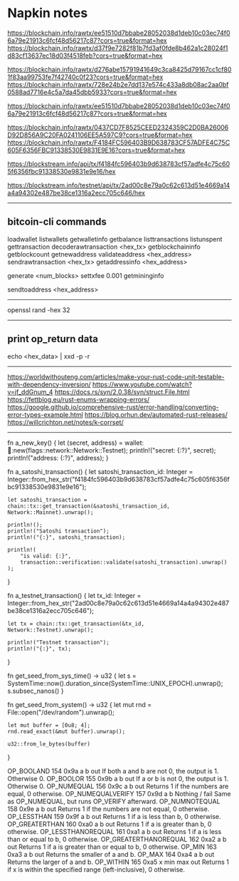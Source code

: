 # Napkin notes

https://blockchain.info/rawtx/ee51510d7bbabe28052038d1deb10c03ec74f06a79e21913c6fcf48d56217c87?cors=true&format=hex
https://blockchain.info/rawtx/d37f9e7282f81b7fd3af0fde8b462a1c28024f1d83cf13637ec18d03f4518feb?cors=true&format=hex

https://blockchain.info/rawtx/d276abe15791941649c3ca8425d79167cc1cf801f83aa99753fe7f42740c0f23?cors=true&format=hex
https://blockchain.info/rawtx/728e24b2e7dd137e574c433a8db08ac2aa0bf0588ad7716e4c5a7da45dbb5933?cors=true&format=hex


https://blockchain.info/rawtx/ee51510d7bbabe28052038d1deb10c03ec74f06a79e21913c6fcf48d56217c87?cors=true&format=hex

https://blockchain.info/rawtx/0437CD7F8525CEED2324359C2D0BA26006D92D856A9C20FA0241106EE5A597C9?cors=true&format=hex
https://blockchain.info/rawtx/F4184FC596403B9D638783CF57ADFE4C75C605F6356FBC91338530E9831E9E16?cors=true&format=hex

https://blockstream.info/api/tx/f4184fc596403b9d638783cf57adfe4c75c605f6356fbc91338530e9831e9e16/hex

https://blockstream.info/testnet/api/tx/2ad00c8e79a0c62c613d51e4669a14a4a94302e487be38ce1316a2ecc705c646/hex

----

## bitcoin-cli commands

loadwallet <name>
listwallets
getwalletinfo
getbalance
listtransactions
listunspent
gettransaction <txid>
decoderawtransaction <hex_tx>
getblockchaininfo
getblockcount
getnewaddress
validateaddress <hex_address>
sendrawtransaction <hex_tx>
getaddressinfo <hex_address>

generate <num_blocks>
settxfee 0.001
getmininginfo

sendtoaddress <hex_address> <amount>

----
openssl rand -hex 32

----

## print op_return data
echo <hex_data> | xxd -p -r

----

https://worldwithouteng.com/articles/make-your-rust-code-unit-testable-with-dependency-inversion/
https://www.youtube.com/watch?v=jf_ddGnum_4
https://docs.rs/syn/2.0.38/syn/struct.File.html
https://fettblog.eu/rust-enums-wrapping-errors/
https://google.github.io/comprehensive-rust/error-handling/converting-error-types-example.html
https://blog.orhun.dev/automated-rust-releases/
https://willcrichton.net/notes/k-corrset/

----

fn a_new_key() {
    let (secret, address) = wallet::key::new(flags::network::Network::Testnet);
    println!("secret: {:?}", secret);
    println!("address: {:?}", address);
}

fn a_satoshi_transaction() {
    let satoshi_transaction_id: Integer =
        Integer::from_hex_str("f4184fc596403b9d638783cf57adfe4c75c605f6356fbc91338530e9831e9e16");

    let satoshi_transaction = chain::tx::get_transaction(&satoshi_transaction_id, Network::Mainnet).unwrap();

    println!();
    println!("Satoshi transaction");
    println!("{:}", satoshi_transaction);

    println!(
        "is valid: {:}",
        transaction::verification::validate(satoshi_transaction).unwrap()
    );
}

fn a_testnet_transaction() {
    let tx_id: Integer = Integer::from_hex_str("2ad00c8e79a0c62c613d51e4669a14a4a94302e487be38ce1316a2ecc705c646");

    let tx = chain::tx::get_transaction(&tx_id, Network::Testnet).unwrap();

    println!("Testnet transaction");
    println!("{:}", tx);
}

fn get_seed_from_sys_time() -> u32 {
    let s = SystemTime::now().duration_since(SystemTime::UNIX_EPOCH).unwrap();
    s.subsec_nanos()
}

fn get_seed_from_system() -> u32 {
    let mut rnd = File::open("/dev/random").unwrap();

    let mut buffer = [0u8; 4];
    rnd.read_exact(&mut buffer).unwrap();

    u32::from_le_bytes(buffer)
}

OP_BOOLAND 	154 	0x9a 	a b 	out 	If both a and b are not 0, the output is 1. Otherwise 0.
OP_BOOLOR 	155 	0x9b 	a b 	out 	If a or b is not 0, the output is 1. Otherwise 0.
OP_NUMEQUAL 	156 	0x9c 	a b 	out 	Returns 1 if the numbers are equal, 0 otherwise.
OP_NUMEQUALVERIFY 	157 	0x9d 	a b 	Nothing / fail 	Same as OP_NUMEQUAL, but runs OP_VERIFY afterward.
OP_NUMNOTEQUAL 	158 	0x9e 	a b 	out 	Returns 1 if the numbers are not equal, 0 otherwise.
OP_LESSTHAN 	159 	0x9f 	a b 	out 	Returns 1 if a is less than b, 0 otherwise.
OP_GREATERTHAN 	160 	0xa0 	a b 	out 	Returns 1 if a is greater than b, 0 otherwise.
OP_LESSTHANOREQUAL 	161 	0xa1 	a b 	out 	Returns 1 if a is less than or equal to b, 0 otherwise.
OP_GREATERTHANOREQUAL 	162 	0xa2 	a b 	out 	Returns 1 if a is greater than or equal to b, 0 otherwise.
OP_MIN 	163 	0xa3 	a b 	out 	Returns the smaller of a and b.
OP_MAX 	164 	0xa4 	a b 	out 	Returns the larger of a and b.
OP_WITHIN 	165 	0xa5 	x min max 	out 	Returns 1 if x is within the specified range (left-inclusive), 0 otherwise. 
